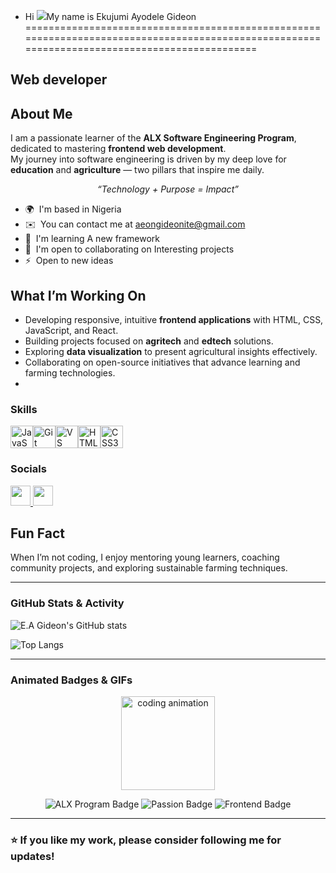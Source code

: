 
- Hi ![](https://user-images.githubusercontent.com/18350557/176309783-0785949b-9127-417c-8b55-ab5a4333674e.gif)My name is Ekujumi Ayodele Gideon
==============================================================================================================================================

Web developer
-------------
## About Me

I am a passionate learner of the **ALX Software Engineering Program**, dedicated to mastering **frontend web development**.  
My journey into software engineering is driven by my deep love for **education** and **agriculture** — two pillars that inspire me daily.
<p align="center">
  <em>“Technology + Purpose = Impact”</em>
</p>

* 🌍  I'm based in Nigeria
* ✉️  You can contact me at [aeongideonite@gmail.com](mailto:aeongideonite@gmail.com)
* 🧠  I'm learning A new framework
* 🤝  I'm open to collaborating on Interesting projects
* ⚡  Open to new ideas


## What I’m Working On

- Developing responsive, intuitive **frontend applications** with HTML, CSS, JavaScript, and React.
- Building projects focused on **agritech** and **edtech** solutions.
- Exploring **data visualization** to present agricultural insights effectively.
- Collaborating on open-source initiatives that advance learning and farming technologies.
- 
### Skills


<p align="left">
<a href="https://developer.mozilla.org/en-US/docs/Web/JavaScript" target="_blank" rel="noreferrer"><img src="https://raw.githubusercontent.com/danielcranney/readme-generator/main/public/icons/skills/javascript-colored.svg" width="36" height="36" alt="JavaScript" /></a><a href="https://git-scm.com/" target="_blank" rel="noreferrer"><img src="https://raw.githubusercontent.com/danielcranney/readme-generator/main/public/icons/skills/git-colored.svg" width="36" height="36" alt="Git" /></a><a href="https://code.visualstudio.com/" target="_blank" rel="noreferrer"><img src="https://raw.githubusercontent.com/danielcranney/readme-generator/main/public/icons/skills/visualstudiocode.svg" width="36" height="36" alt="VS Code" /></a><a href="https://developer.mozilla.org/en-US/docs/Glossary/HTML5" target="_blank" rel="noreferrer"><img src="https://raw.githubusercontent.com/danielcranney/readme-generator/main/public/icons/skills/html5-colored.svg" width="36" height="36" alt="HTML5" /></a><a href="https://www.w3.org/TR/CSS/#css" target="_blank" rel="noreferrer"><img src="https://raw.githubusercontent.com/danielcranney/readme-generator/main/public/icons/skills/css3-colored.svg" width="36" height="36" alt="CSS3" /></a>
</p>


### Socials

<p align="left"> <a href="https://www.github.com/Ekujumi Ayodele Gideon " target="_blank" rel="noreferrer"> <picture> <source media="(prefers-color-scheme: dark)" srcset="https://raw.githubusercontent.com/danielcranney/readme-generator/main/public/icons/socials/github-dark.svg" /> <source media="(prefers-color-scheme: light)" srcset="https://raw.githubusercontent.com/danielcranney/readme-generator/main/public/icons/socials/github.svg" /> <img src="https://raw.githubusercontent.com/danielcranney/readme-generator/main/public/icons/socials/github.svg" width="32" height="32" /> </picture> </a> <a href="https://www.linkedin.com/in/Ekujumi Ayodele Gideon " target="_blank" rel="noreferrer"> <picture> <source media="(prefers-color-scheme: dark)" srcset="https://raw.githubusercontent.com/danielcranney/readme-generator/main/public/icons/socials/linkedin-dark.svg" /> <source media="(prefers-color-scheme: light)" srcset="https://raw.githubusercontent.com/danielcranney/readme-generator/main/public/icons/socials/linkedin.svg" /> <img src="https://raw.githubusercontent.com/danielcranney/readme-generator/main/public/icons/socials/linkedin.svg" width="32" height="32" /> </picture> </a></p>

<!---
ayogideonayogideon/ayogideonayogideon is a ✨ special ✨ repository because its `README.md` (this file) appears on your GitHub profile.

## My Vision

> <!-- Insert your exact vision statement below -->
> 

## Fun Fact

When I’m not coding, I enjoy mentoring young learners, coaching community projects, and exploring sustainable farming techniques.

---

### GitHub Stats & Activity

<!-- GitHub Profile Stats -->
![E.A Gideon's GitHub stats](https://github-readme-stats.vercel.app/api?username=your-github-username&show_icons=true&theme=radical)

<!-- Top Languages Used -->
![Top Langs](https://github-readme-stats.vercel.app/api/top-langs/?username=your-github-username&layout=compact&theme=radical)

---

### Animated Badges & GIFs

<p align="center">
  <img src="https://media.giphy.com/media/3oEjI6SIIHBdRxXI40/giphy.gif" width="150" alt="coding animation"/>
</p>

<p align="center">
  <img src="https://img.shields.io/badge/ALX-Software%20Engineering-blue?style=for-the-badge&logo=github" alt="ALX Program Badge"/>
  <img src="https://img.shields.io/badge/Passion-Education%20%26%20Agriculture-green?style=for-the-badge&logo=seedling" alt="Passion Badge"/>
  <img src="https://img.shields.io/badge/Frontend-Developer-yellow?style=for-the-badge&logo=react" alt="Frontend Badge"/>
</p>

---

### ⭐ If you like my work, please consider following me for updates!
